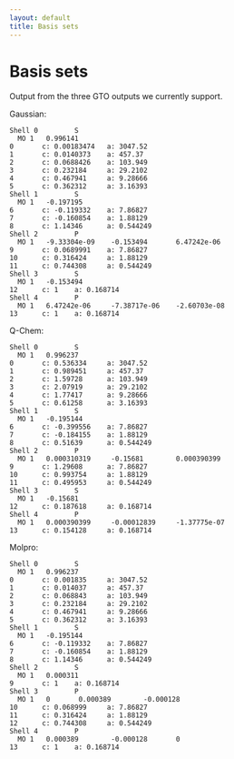 ```yaml
---
layout: default
title: Basis sets
---
```


# Basis sets

Output from the three GTO outputs we currently support.

Gaussian:

    Shell 0         S
      MO 1   0.996141
    0       c: 0.00183474   a: 3047.52
    1       c: 0.0140373    a: 457.37
    2       c: 0.0688426    a: 103.949
    3       c: 0.232184     a: 29.2102
    4       c: 0.467941     a: 9.28666
    5       c: 0.362312     a: 3.16393
    Shell 1         S
      MO 1   -0.197195
    6       c: -0.119332    a: 7.86827
    7       c: -0.160854    a: 1.88129
    8       c: 1.14346      a: 0.544249
    Shell 2         P
      MO 1   -9.33304e-09    -0.153494       6.47242e-06
    9       c: 0.0689991    a: 7.86827
    10      c: 0.316424     a: 1.88129
    11      c: 0.744308     a: 0.544249
    Shell 3         S
      MO 1   -0.153494
    12      c: 1    a: 0.168714
    Shell 4         P
      MO 1   6.47242e-06     -7.38717e-06    -2.60703e-08
    13      c: 1    a: 0.168714

Q-Chem:

    Shell 0         S
      MO 1   0.996237
    0       c: 0.536334     a: 3047.52
    1       c: 0.989451     a: 457.37
    2       c: 1.59728      a: 103.949
    3       c: 2.07919      a: 29.2102
    4       c: 1.77417      a: 9.28666
    5       c: 0.61258      a: 3.16393
    Shell 1         S
      MO 1   -0.195144
    6       c: -0.399556    a: 7.86827
    7       c: -0.184155    a: 1.88129
    8       c: 0.51639      a: 0.544249
    Shell 2         P
      MO 1   0.000310319     -0.15681        0.000390399
    9       c: 1.29608      a: 7.86827
    10      c: 0.993754     a: 1.88129
    11      c: 0.495953     a: 0.544249
    Shell 3         S
      MO 1   -0.15681
    12      c: 0.187618     a: 0.168714
    Shell 4         P
      MO 1   0.000390399     -0.00012839     -1.37775e-07
    13      c: 0.154128     a: 0.168714

Molpro:

    Shell 0         S
      MO 1   0.996237
    0       c: 0.001835     a: 3047.52
    1       c: 0.014037     a: 457.37
    2       c: 0.068843     a: 103.949
    3       c: 0.232184     a: 29.2102
    4       c: 0.467941     a: 9.28666
    5       c: 0.362312     a: 3.16393
    Shell 1         S
      MO 1   -0.195144
    6       c: -0.119332    a: 7.86827
    7       c: -0.160854    a: 1.88129
    8       c: 1.14346      a: 0.544249
    Shell 2         S
      MO 1   0.000311
    9       c: 1    a: 0.168714
    Shell 3         P
      MO 1   0       0.000389        -0.000128
    10      c: 0.068999     a: 7.86827
    11      c: 0.316424     a: 1.88129
    12      c: 0.744308     a: 0.544249
    Shell 4         P
      MO 1   0.000389        -0.000128       0
    13      c: 1    a: 0.168714

